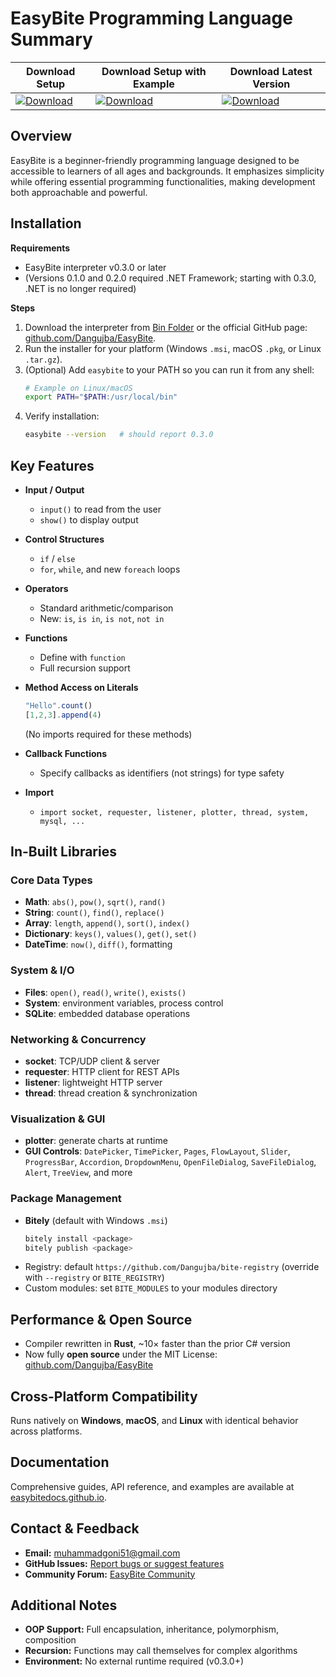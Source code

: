 # EasyBite Programming Language Summary

| Download Setup | Download Setup with Example | Download Latest Version |
| -------------- | --------------------------- | ----------------------- |
| [![Download](https://img.shields.io/badge/Download-Repository-brightgreen)](https://github.com/Dangujba/EasyBite/raw/main/bin/EasyBite.exe) | [![Download](https://img.shields.io/badge/Download-Repository-brightgreen)](https://github.com/Dangujba/EasyBite/raw/main/bin/EasyBiteExample.zip) | [![Download](https://img.shields.io/badge/Download-Repository-brightgreen)](https://github.com/Dangujba/EasyBite/releases/download/v0.3.0/EasyBite-0.3.0-x86_64.msi) |

## Overview
EasyBite is a beginner-friendly programming language designed to be accessible to learners of all ages and backgrounds. It emphasizes simplicity while offering essential programming functionalities, making development both approachable and powerful.

## Installation

**Requirements**  
- EasyBite interpreter v0.3.0 or later  
- (Versions 0.1.0 and 0.2.0 required .NET Framework; starting with 0.3.0, .NET is no longer required)

**Steps**  
1. Download the interpreter from [Bin Folder](https://github.com/Dangujba/EasyBite/tree/main/bin) or the official GitHub page: [github.com/Dangujba/EasyBite](https://github.com/Dangujba/EasyBite).  
2. Run the installer for your platform (Windows `.msi`, macOS `.pkg`, or Linux `.tar.gz`).  
3. (Optional) Add `easybite` to your PATH so you can run it from any shell:  
   ```bash
   # Example on Linux/macOS
   export PATH="$PATH:/usr/local/bin"
   ```  
4. Verify installation:  
   ```bash
   easybite --version   # should report 0.3.0
   ```

## Key Features

- **Input / Output**  
  - `input()` to read from the user  
  - `show()` to display output  

- **Control Structures**  
  - `if` / `else`  
  - `for`, `while`, and new `foreach` loops  

- **Operators**  
  - Standard arithmetic/comparison  
  - New: `is`, `is in`, `is not`, `not in`  

- **Functions**  
  - Define with `function`  
  - Full recursion support  

- **Method Access on Literals**  
  ```ts
  "Hello".count()
  [1,2,3].append(4)
  ```  
  (No imports required for these methods)

- **Callback Functions**  
  - Specify callbacks as identifiers (not strings) for type safety

- **Import**  
  - `import socket, requester, listener, plotter, thread, system, mysql, ...`

## In-Built Libraries

### Core Data Types
- **Math**: `abs()`, `pow()`, `sqrt()`, `rand()`  
- **String**: `count()`, `find()`, `replace()`  
- **Array**: `length`, `append()`, `sort()`, `index()`  
- **Dictionary**: `keys()`, `values()`, `get()`, `set()`  
- **DateTime**: `now()`, `diff()`, formatting  

### System & I/O
- **Files**: `open()`, `read()`, `write()`, `exists()`  
- **System**: environment variables, process control  
- **SQLite**: embedded database operations  

### Networking & Concurrency
- **socket**: TCP/UDP client & server  
- **requester**: HTTP client for REST APIs  
- **listener**: lightweight HTTP server  
- **thread**: thread creation & synchronization  

### Visualization & GUI
- **plotter**: generate charts at runtime  
- **GUI Controls**: `DatePicker`, `TimePicker`, `Pages`, `FlowLayout`, `Slider`, `ProgressBar`, `Accordion`, `DropdownMenu`, `OpenFileDialog`, `SaveFileDialog`, `Alert`, `TreeView`, and more  

### Package Management
- **Bitely** (default with Windows `.msi`)  
  ```bash
  bitely install <package>
  bitely publish <package>
  ```  
- Registry: default `https://github.com/Dangujba/bite-registry` (override with `--registry` or `BITE_REGISTRY`)  
- Custom modules: set `BITE_MODULES` to your modules directory  

## Performance & Open Source
- Compiler rewritten in **Rust**, ~10× faster than the prior C# version  
- Now fully **open source** under the MIT License: [github.com/Dangujba/EasyBite](https://github.com/Dangujba/EasyBite)

## Cross-Platform Compatibility
Runs natively on **Windows**, **macOS**, and **Linux** with identical behavior across platforms.

## Documentation
Comprehensive guides, API reference, and examples are available at [easybitedocs.github.io](https://easybitedocs.github.io).

## Contact & Feedback
- **Email:** muhammadgoni51@gmail.com  
- **GitHub Issues:** [Report bugs or suggest features](https://github.com/Dangujba/EasyBite/issues)  
- **Community Forum:** [EasyBite Community](https://community.easybite-lang.com)

## Additional Notes
- **OOP Support:** Full encapsulation, inheritance, polymorphism, composition  
- **Recursion:** Functions may call themselves for complex algorithms  
- **Environment:** No external runtime required (v0.3.0+)


